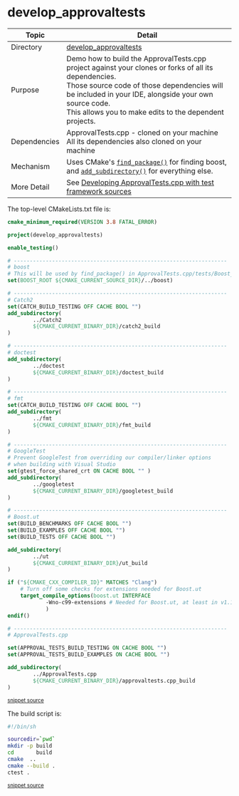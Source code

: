 <!--
GENERATED FILE - DO NOT EDIT
This file was generated by [MarkdownSnippets](https://github.com/SimonCropp/MarkdownSnippets).
Source File: /develop_approvaltests/mdsource/README.source.md
To change this file edit the source file and then execute ./run_markdown_templates.sh.
-->

# develop_approvaltests

 <!-- include: develop_approvaltests. path: /develop_approvaltests/mdsource/develop_approvaltests.include.md -->
| Topic        | Detail                                                       |
| ------------ | ------------------------------------------------------------ |
| Directory    | [develop_approvaltests](/develop_approvaltests/)                        |
| Purpose      | Demo how to build the ApprovalTests.cpp project against your clones or forks of all its dependencies.<br />Those source code of those dependencies will be included in your IDE, alongside your own source code.<br />This allows you to make edits to the dependent projects. |
| Dependencies | ApprovalTests.cpp - cloned on your machine<br />All its dependencies also cloned on your machine |
| Mechanism    | Uses CMake's [`find_package()`](https://cmake.org/cmake/help/latest/command/find_package.html) for finding boost, and [`add_subdirectory()`](https://cmake.org/cmake/help/latest/command/add_subdirectory.html) for everything else. |
| More Detail  | See [Developing ApprovalTests.cpp with test framework sources](https://github.com/approvals/ApprovalTests.cpp/blob/master/doc/CMakeIntegration.md#developing-approvaltestscpp-with-test-framework-sources) |
 <!-- end include: develop_approvaltests. path: /develop_approvaltests/mdsource/develop_approvaltests.include.md -->

The top-level CMakeLists.txt file is:

 <!-- include: inc_develop_approvaltests_cmakelists. path: /develop_approvaltests/mdsource/inc_develop_approvaltests_cmakelists.include.md -->

```cmake
cmake_minimum_required(VERSION 3.8 FATAL_ERROR)

project(develop_approvaltests)

enable_testing()

# -------------------------------------------------------------------
# boost
# This will be used by find_package() in ApprovalTests.cpp/tests/Boost_Tests
set(BOOST_ROOT ${CMAKE_CURRENT_SOURCE_DIR}/../boost)

# -------------------------------------------------------------------
# Catch2
set(CATCH_BUILD_TESTING OFF CACHE BOOL "")
add_subdirectory(
        ../Catch2
        ${CMAKE_CURRENT_BINARY_DIR}/catch2_build
)

# -------------------------------------------------------------------
# doctest
add_subdirectory(
        ../doctest
        ${CMAKE_CURRENT_BINARY_DIR}/doctest_build
)

# -------------------------------------------------------------------
# fmt
set(CATCH_BUILD_TESTING OFF CACHE BOOL "")
add_subdirectory(
        ../fmt
        ${CMAKE_CURRENT_BINARY_DIR}/fmt_build
)

# -------------------------------------------------------------------
# GoogleTest
# Prevent GoogleTest from overriding our compiler/linker options
# when building with Visual Studio
set(gtest_force_shared_crt ON CACHE BOOL "" )
add_subdirectory(
        ../googletest
        ${CMAKE_CURRENT_BINARY_DIR}/googletest_build
)

# -------------------------------------------------------------------
# Boost.ut
set(BUILD_BENCHMARKS OFF CACHE BOOL "")
set(BUILD_EXAMPLES OFF CACHE BOOL "")
set(BUILD_TESTS OFF CACHE BOOL "")

add_subdirectory(
        ../ut
        ${CMAKE_CURRENT_BINARY_DIR}/ut_build
)

if ("${CMAKE_CXX_COMPILER_ID}" MATCHES "Clang")
    # Turn off some checks for extensions needed for Boost.ut
    target_compile_options(boost.ut INTERFACE
            -Wno-c99-extensions # Needed for Boost.ut, at least in v1.1.6
            )
endif()

# -------------------------------------------------------------------
# ApprovalTests.cpp

set(APPROVAL_TESTS_BUILD_TESTING ON CACHE BOOL "")
set(APPROVAL_TESTS_BUILD_EXAMPLES ON CACHE BOOL "")

add_subdirectory(
        ../ApprovalTests.cpp
        ${CMAKE_CURRENT_BINARY_DIR}/approvaltests.cpp_build
)
```
<sup><a href='https://github.com/claremacrae/ApprovalTests.cpp.CMakeSamples/blob/main/./develop_approvaltests/CMakeLists.txt' title='File snippet was copied from'>snippet source</a></sup>
 <!-- end include: inc_develop_approvaltests_cmakelists. path: /develop_approvaltests/mdsource/inc_develop_approvaltests_cmakelists.include.md -->

The build script is:

 <!-- include: inc_develop_approvaltests_build. path: /develop_approvaltests/mdsource/inc_develop_approvaltests_build.include.md -->

```bash
#!/bin/sh

sourcedir=`pwd`
mkdir -p build
cd       build
cmake  ..
cmake --build .
ctest .
```
<sup><a href='https://github.com/claremacrae/ApprovalTests.cpp.CMakeSamples/blob/main/./develop_approvaltests/build.sh' title='File snippet was copied from'>snippet source</a></sup>
 <!-- end include: inc_develop_approvaltests_build. path: /develop_approvaltests/mdsource/inc_develop_approvaltests_build.include.md -->

